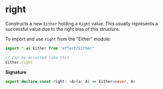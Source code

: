 # right

Constructs a new `Either` holding a `Right` value. This usually represents a successful value due to the right bias
of this structure.

To import and use `right` from the "Either" module:

```ts
import * as Either from 'effect/Either'

// Can be accessed like this
Either.right
```

**Signature**

```ts
export declare const right: <A>(a: A) => Either<never, A>
```

